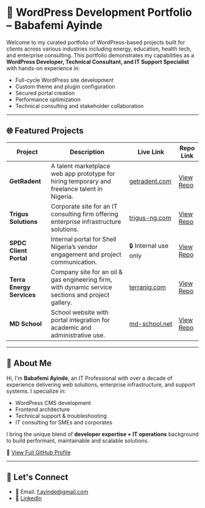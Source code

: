# 🧰 WordPress Development Portfolio – Babafemi Ayinde

Welcome to my curated portfolio of WordPress-based projects built for clients across various industries including energy, education, health tech, and enterprise consulting. This portfolio demonstrates my capabilities as a **WordPress Developer, Technical Consultant, and IT Support Specialist** with hands-on experience in:

- Full-cycle WordPress site development
- Custom theme and plugin configuration
- Secured portal creation
- Performance optimization
- Technical consulting and stakeholder collaboration

---

## 🌐 Featured Projects

| Project | Description | Live Link | Repo Link |
|--------|-------------|-----------|-----------|
| **GetRadent** | A talent marketplace web app prototype for hiring temporary and freelance talent in Nigeria. | [getradent.com](https://getradent.com) | [View Repo](https://github.com/BabafemiAyinde/getradent-wp-marketplace) |
| **Trigus Solutions** | Corporate site for an IT consulting firm offering enterprise infrastructure solutions. | [trigus-ng.com](https://trigus-ng.com) | [View Repo](https://github.com/BabafemiAyinde/trigus-corporate) |
| **SPDC Client Portal** | Internal portal for Shell Nigeria’s vendor engagement and project communication. | 🔒 Internal use only | [View Repo](https://github.com/BabafemiAyinde/terra-spdc-client-portal) |
| **Terra Energy Services** | Company site for an oil & gas engineering firm, with dynamic service sections and project gallery. | [terranig.com](https://terranig.com) | [View Repo](https://github.com/BabafemiAyinde/corpo-terranig-site) |
| **MD School** | School website with portal integration for academic and administrative use. | [md-school.net](https://md-school.net) | [View Repo](https://github.com/BabafemiAyinde/md-school-website) |

---

## 💼 About Me

Hi, I'm **Babafemi Ayinde**, an IT Professional with over a decade of experience delivering web solutions, enterprise infrastructure, and support systems. I specialize in:

- WordPress CMS development
- Frontend architecture
- Technical support & troubleshooting
- IT consulting for SMEs and corporates

I bring the unique blend of **developer expertise + IT operations** background to build performant, maintainable and scalable solutions.

🔗 [View Full GitHub Profile](https://github.com/BabafemiAyinde)

---

## 🤝 Let's Connect

- 📧 Email: [f.ayinde@gmail.com](mailto:f.ayinde@gmail.com)
- 💼 [LinkedIn](https://linkedin.com/in/femiayinde)
